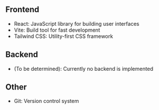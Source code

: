## Frontend
- React: JavaScript library for building user interfaces
- Vite: Build tool for fast development
- Tailwind CSS: Utility-first CSS framework

## Backend
- (To be determined): Currently no backend is implemented

## Other
- Git: Version control system
